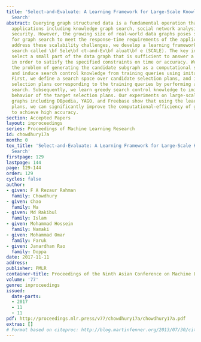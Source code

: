 ```yaml
---
title: 'Select-and-Evaluate: A Learning Framework for Large-Scale Knowledge Graph
  Search'
abstract: Querying graph structured data is a fundamental operation that enables important
  applications including knowledge graph search, social network analysis, and cyber-network
  security. However, the growing size of real-world data graphs poses severe challenges
  for graph search to meet the response-time requirements of the applications. To
  address these scalability challenges, we develop a learning framework for graph
  search called \bf Sele\bf ct-and-Ev\bf aluat\bf e (SCALE). The key insight is to
  select a small part of the data graph that is sufficient to answer a given query
  in order to satisfy the specified constraints on time or accuracy. We formulate
  the problem of generating the candidate subgraph as a computational search process
  and induce search control knowledge from training queries using imitation learning.
  First, we define a search space over candidate selection plans, and identify target
  selection plans corresponding to the training queries by performing an expensive
  search. Subsequently, we learn greedy search control knowledge to imitate the search
  behavior of the target selection plans. Our experiments on large-scale knowledge
  graphs including DBpedia, YAGO, and Freebase show that using the learned selection
  plans, we can significantly improve the computational-efficiency of graph search
  to achieve high accuracy.
section: Accepted Papers
layout: inproceedings
series: Proceedings of Machine Learning Research
id: chowdhury17a
month: 0
tex_title: 'Select-and-Evaluate: A Learning Framework for Large-Scale Knowledge Graph
  Search'
firstpage: 129
lastpage: 144
page: 129-144
order: 129
cycles: false
author:
- given: F A Rezaur Rahman
  family: Chowdhury
- given: Chao
  family: Ma
- given: Md Rakibul
  family: Islam
- given: Mohammad Hossein
  family: Namaki
- given: Mohammad Omar
  family: Faruk
- given: Janardhan Rao
  family: Doppa
date: 2017-11-11
address: 
publisher: PMLR
container-title: Proceedings of the Ninth Asian Conference on Machine Learning
volume: '77'
genre: inproceedings
issued:
  date-parts:
  - 2017
  - 11
  - 11
pdf: http://proceedings.mlr.press/v77/chowdhury17a/chowdhury17a.pdf
extras: []
# Format based on citeproc: http://blog.martinfenner.org/2013/07/30/citeproc-yaml-for-bibliographies/
---
```

